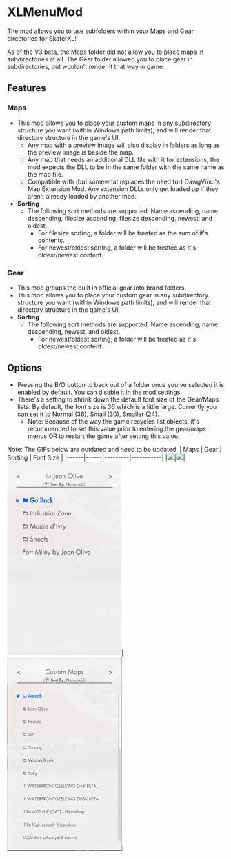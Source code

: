 # XLMenuMod
The mod allows you to use subfolders within your Maps and Gear directories for SkaterXL!

As of the V3 beta, the Maps folder did not allow you to place maps in subdirectories at all.  The Gear folder allowed you to place gear in subdirectories, but wouldn't render it that way in game.

## Features
### Maps
* This mod allows you to place your custom maps in any subdirectory structure you want (within Windows path limits), and will render that directory structure in the game's UI.
  * Any map with a preview image will also display in folders as long as the preview image is beside the map.
  * Any map that needs an additional DLL file with it for extensions, the mod expects the DLL to be in the same folder with the same name as the map file.
  * Compatible with (but somewhat replaces the need for) DawgVinci's Map Extension Mod.  Any extension DLLs only get loaded up if they aren't already loaded by another mod.
* **Sorting**
  * The following sort methods are supported: Name ascending, name descending, filesize ascending, filesize descending, newest, and oldest.
    * For filesize sorting, a folder will be treated as the sum of it's contents.
    * For newest/oldest sorting, a folder will be treated as it's oldest/newest content.
    
### Gear
* This mod groups the built in official gear into brand folders.
* This mod allows you to place your custom gear in any subdirectory structure you want (within Windows path limits), and will render that directory structure in the game's UI.
* **Sorting**
  * The following sort methods are supported: Name ascending, name descending, newest, and oldest.
    * For newest/oldest sorting, a folder will be treated as it's oldest/newest content.

## Options
* Pressing the B/O button to back out of a folder once you've selected it is enabled by default.  You can disable it in the mod settings.
* There's a setting to shrink down the default font size of the Gear/Maps lists.  By default, the font size is 36 which is a little large.  Currently you can set it to Normal (36), Small (30), Smaller (24). 
  * Note: Because of the way the game recycles list objects, it's recommended to set this value prior to entering the gear/maps menus OR to restart the game after setting this value.

Note: The GIFs below are outdated and need to be updated.
| Maps | Gear | Sorting | Font Size | 
|------|------|---------|-----------|
|<img src="maps.gif">|<img src="gear.gif">|<img src="sorting.gif">|<img src="fontsize.png">|




